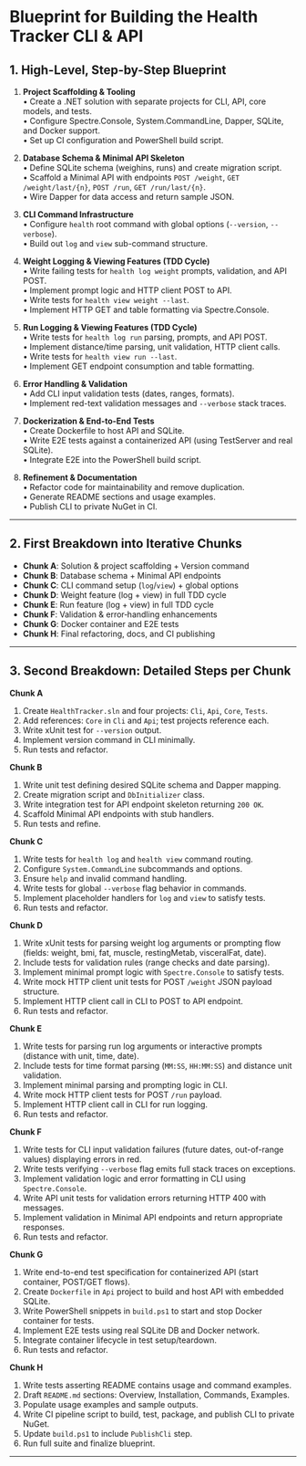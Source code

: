 # Blueprint for Building the Health Tracker CLI & API

## 1. High-Level, Step-by-Step Blueprint

1. **Project Scaffolding & Tooling**  
   • Create a .NET solution with separate projects for CLI, API, core models, and tests.  
   • Configure Spectre.Console, System.CommandLine, Dapper, SQLite, and Docker support.  
   • Set up CI configuration and PowerShell build script.

2. **Database Schema & Minimal API Skeleton**  
   • Define SQLite schema (weighins, runs) and create migration script.  
   • Scaffold a Minimal API with endpoints `POST /weight`, `GET /weight/last/{n}`, `POST /run`, `GET /run/last/{n}`.  
   • Wire Dapper for data access and return sample JSON.

3. **CLI Command Infrastructure**  
   • Configure `health` root command with global options (`--version`, `--verbose`).  
   • Build out `log` and `view` sub-command structure.

4. **Weight Logging & Viewing Features (TDD Cycle)**  
   • Write failing tests for `health log weight` prompts, validation, and API POST.  
   • Implement prompt logic and HTTP client POST to API.  
   • Write tests for `health view weight --last`.  
   • Implement HTTP GET and table formatting via Spectre.Console.

5. **Run Logging & Viewing Features (TDD Cycle)**  
   • Write tests for `health log run` parsing, prompts, and API POST.  
   • Implement distance/time parsing, unit validation, HTTP client calls.  
   • Write tests for `health view run --last`.  
   • Implement GET endpoint consumption and table formatting.

6. **Error Handling & Validation**  
   • Add CLI input validation tests (dates, ranges, formats).  
   • Implement red-text validation messages and `--verbose` stack traces.

7. **Dockerization & End-to-End Tests**  
   • Create Dockerfile to host API and SQLite.  
   • Write E2E tests against a containerized API (using TestServer and real SQLite).  
   • Integrate E2E into the PowerShell build script.

8. **Refinement & Documentation**  
   • Refactor code for maintainability and remove duplication.  
   • Generate README sections and usage examples.  
   • Publish CLI to private NuGet in CI.

---

## 2. First Breakdown into Iterative Chunks

- **Chunk A**: Solution & project scaffolding + Version command
- **Chunk B**: Database schema + Minimal API endpoints
- **Chunk C**: CLI command setup (`log`/`view`) + global options
- **Chunk D**: Weight feature (log + view) in full TDD cycle
- **Chunk E**: Run feature (log + view) in full TDD cycle
- **Chunk F**: Validation & error‐handling enhancements
- **Chunk G**: Docker container and E2E tests
- **Chunk H**: Final refactoring, docs, and CI publishing

---

## 3. Second Breakdown: Detailed Steps per Chunk

**Chunk A**

1. Create `HealthTracker.sln` and four projects: `Cli`, `Api`, `Core`, `Tests`.
2. Add references: `Core` in `Cli` and `Api`; test projects reference each.
3. Write xUnit test for `--version` output.
4. Implement version command in CLI minimally.
5. Run tests and refactor.

**Chunk B**

1. Write unit test defining desired SQLite schema and Dapper mapping.
2. Create migration script and `DbInitializer` class.
3. Write integration test for API endpoint skeleton returning `200 OK`.
4. Scaffold Minimal API endpoints with stub handlers.
5. Run tests and refine.

**Chunk C**

1. Write tests for `health log` and `health view` command routing.
2. Configure `System.CommandLine` subcommands and options.
3. Ensure `help` and invalid command handling.
4. Write tests for global `--verbose` flag behavior in commands.
5. Implement placeholder handlers for `log` and `view` to satisfy tests.
6. Run tests and refactor.

**Chunk D**

1. Write xUnit tests for parsing weight log arguments or prompting flow (fields: weight, bmi, fat, muscle, restingMetab, visceralFat, date).
2. Include tests for validation rules (range checks and date parsing).
3. Implement minimal prompt logic with `Spectre.Console` to satisfy tests.
4. Write mock HTTP client unit tests for POST `/weight` JSON payload structure.
5. Implement HTTP client call in CLI to POST to API endpoint.
6. Run tests and refactor.

**Chunk E**

1. Write tests for parsing run log arguments or interactive prompts (distance with unit, time, date).
2. Include tests for time format parsing (`MM:SS`, `HH:MM:SS`) and distance unit validation.
3. Implement minimal parsing and prompting logic in CLI.
4. Write mock HTTP client tests for POST `/run` payload.
5. Implement HTTP client call in CLI for run logging.
6. Run tests and refactor.

**Chunk F**

1. Write tests for CLI input validation failures (future dates, out-of-range values) displaying errors in red.
2. Write tests verifying `--verbose` flag emits full stack traces on exceptions.
3. Implement validation logic and error formatting in CLI using `Spectre.Console`.
4. Write API unit tests for validation errors returning HTTP 400 with messages.
5. Implement validation in Minimal API endpoints and return appropriate responses.
6. Run tests and refactor.

**Chunk G**

1. Write end-to-end test specification for containerized API (start container, POST/GET flows).
2. Create `Dockerfile` in `Api` project to build and host API with embedded SQLite.
3. Write PowerShell snippets in `build.ps1` to start and stop Docker container for tests.
4. Implement E2E tests using real SQLite DB and Docker network.
5. Integrate container lifecycle in test setup/teardown.
6. Run tests and refactor.

**Chunk H**

1. Write tests asserting README contains usage and command examples.
2. Draft `README.md` sections: Overview, Installation, Commands, Examples.
3. Populate usage examples and sample outputs.
4. Write CI pipeline script to build, test, package, and publish CLI to private NuGet.
5. Update `build.ps1` to include `PublishCli` step.
6. Run full suite and finalize blueprint.

---
